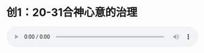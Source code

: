 # 创1：20-31合神心意的治理

<audio style="width: 100%;" preload="false" controls controlslist="nodownload"><source src="//cdn.simai.ml/audio/mp3/old/12207.mp3" type="audio/mpeg">Your browser does not support the audio element.</audio>


